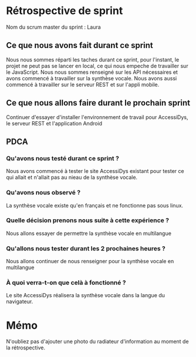 # Rétrospective de sprint

Nom du scrum master du sprint : Laura

## Ce que nous avons fait durant ce sprint
Nous nous sommes réparti les taches durant ce sprint, pour l'instant, le projet ne peut pas se lancer en local, ce qui nous empeche de travailler sur le JavaScript. Nous nous sommes renseigné sur les API nécessaires et avons commencé à travailler sur la synthèse vocale. Nous avons aussi commencé à travailler sur le serveur REST et sur l'appli mobile.

## Ce que nous allons faire durant le prochain sprint
Continuer d'essayer d'installer l'environnement de travail pour AccessiDys, le serveur REST et l'application Android

## PDCA 
### Qu'avons nous testé durant ce sprint ? 
Nous avons commencé à tester le site AccessiDys existant pour tester ce qui allait et n'allait pas au nieau de la synthèse vocale.

### Qu'avons nous observé ? 
La synthèse vocale existe qu'en français et ne fonctionne pas sous linux.

### Quelle décision prenons nous suite à cette expérience ? 
Nous allons essayer de permettre la synthèse vocale en multilangue

### Qu'allons nous tester durant les 2 prochaines heures ? 
Nous allons continuer de nous renseigner pour la synthèse vocale en multilangue

### À quoi verra-t-on que celà à fonctionné ?
Le site AccessiDys réalisera la synthèse vocale dans la langue du navigateur.

# Mémo
N'oubliez pas d'ajouter une photo du radiateur d'information au moment de la rétrospective.
